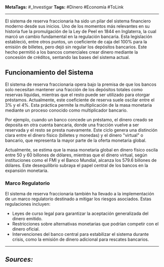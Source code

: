 **MetaTags:** #_Investigar
**Tags:** #Dinero #Economía  #ToLink 
- - -

El sistema de reserva fraccionaria ha sido un pilar del sistema financiero moderno desde sus inicios. Uno de los momentos más relevantes en su historia fue la promulgación de la Ley de Peel en 1844 en Inglaterra, la cual marcó un cambio fundamental en la regulación bancaria. Esta legislación estableció, entre otros puntos, un coeficiente de caja del 100% para la emisión de billetes, pero dejó sin regular los depósitos bancarios. Este hecho permitió a los bancos comerciales crear dinero mediante la concesión de créditos, sentando las bases del sistema actual.

## Funcionamiento del Sistema

El sistema de reserva fraccionaria opera bajo la premisa de que los bancos solo necesitan mantener una fracción de los depósitos totales como reservas líquidas, mientras que el resto puede ser utilizado para otorgar préstamos. Actualmente, este coeficiente de reserva suele oscilar entre el 3% y el 4%. Esta práctica permite la multiplicación de la masa monetaria mediante un proceso conocido como multiplicador bancario.

Por ejemplo, cuando un banco concede un préstamo, el dinero creado se deposita en otra cuenta bancaria, donde una fracción vuelve a ser reservada y el resto se presta nuevamente. Este ciclo genera una distinción clara entre el dinero físico (billetes y monedas) y el dinero "virtual" o bancario, que representa la mayor parte de la oferta monetaria global.

Actualmente, se estima que la masa monetaria global en dinero físico oscila entre 50 y 60 billones de dólares, mientras que el dinero virtual, según instituciones como el FMI y el Banco Mundial, alcanza los 579.6 billones de dólares. Este desequilibrio subraya el papel central de los bancos en la expansión monetaria.

### Marco Regulatorio

El sistema de reserva fraccionaria también ha llevado a la implementación de un marco regulatorio destinado a mitigar los riesgos asociados. Estas regulaciones incluyen:

- Leyes de curso legal para garantizar la aceptación generalizada del dinero emitido.
- Restricciones sobre alternativas monetarias que podrían competir con el dinero oficial.
- Intervenciones del banco central para estabilizar el sistema durante crisis, como la emisión de dinero adicional para rescates bancarios.

- - - 
## ***Sources:***